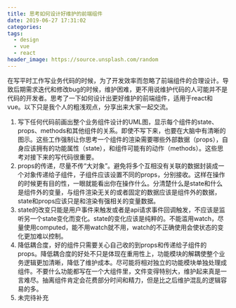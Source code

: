 ```yaml
---
title: 思考如何设计好维护的前端组件
date: 2019-06-27 17:31:02
categories:
tags:
  - design
  - vue
  - react
header_image: https://source.unsplash.com/random
---
```

在写平时工作写业务代码的时候，为了开发效率而忽略了前端组件的合理设计。导致后期需求迭代和修改bug的时候，维护困难，更不用说维护代码的人可能并不是代码的开发者。思考了一下如何设计出更好维护的前端组件，适用于react和vue。以下只是我个人的粗浅观点，分享出来大家一起交流。
1. 写下任何代码前画出整个业务组件设计的UML图，显示每个组件的state、props、methods和其他组件的关系。即使不写下来，也要在大脑中有清晰的图示。这些工作强制让你思考一个组件的渲染需要哪些外部数据（props），自身应该拥有的功能属性（state），和组件可能有的动作（methods）。这些思考对接下来的写代码很重要。  
2. props的传递，尽量不传“大对象”。避免将多个互相没有关联的数据封装成一个对象传递给子组件，子组件应该设置不同的props，分别接收。这样在操作的时候更有目的性，一眼就能看出你在操作什么。分清楚什么是state和什么是组件外的变量，与组件渲染无关的或者固定的数据应该是组件外的数据，state和props应该只是和渲染有强相关的变量数据。  
3. state的改变只能是用户事件来触发或者是api请求事件回调触发，不应该是监听另一个state变化而变化。state的变化应该是纯粹的。不能滥用watch，尽量使用computed，能不用watch就不用，watch的不正确使用会使状态的变化更加难以控制。  
4. 降低耦合度，好的组件只需要关心自己收的到props和传递给子组件的props。降低耦合度的好处不只是体现在重用性上，功能模块的解耦使整个业务逻辑更加清晰，降低了维护成本。尽可能将相对独立的功能模块单独处理成组件。不要什么功能都写在一个大组件里，文件变得特别大，维护起来真是一言难尽。抽离组件肯定会花费部分时间和精力，但是比之后维护混乱的逻辑容易的多。  
5. 未完待补充
